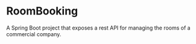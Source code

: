 # RoomBooking

A Spring Boot project that exposes a rest API for managing the rooms of a commercial company.
